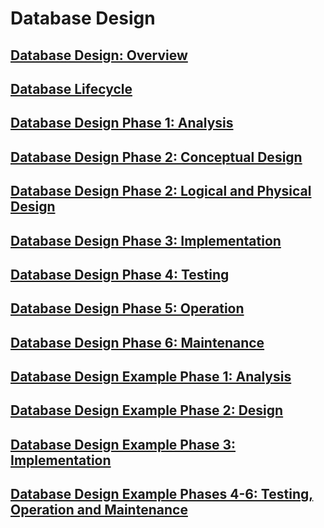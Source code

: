 # Database Design

## [Database Design: Overview](./database-design-overview.md)

## [Database Lifecycle](./database-lifecycle.md)

## [Database Design Phase 1: Analysis](./database-design-phase-1-analysis.md)

## [Database Design Phase 2: Conceptual Design](./database-design-phase-2-conceptual-design.md)

## [Database Design Phase 2: Logical and Physical Design](./database-design-phase-2-logical-and-physical-design.md)

## [Database Design Phase 3: Implementation](./database-design-phase-3-implementation.md)

## [Database Design Phase 4: Testing](./database-design-phase-4-testing.md)

## [Database Design Phase 5: Operation](./database-design-phase-5-operation.md)

## [Database Design Phase 6: Maintenance](./database-design-phase-6-maintenance.md)

## [Database Design Example Phase 1: Analysis](./database-design-example-phase-1-analysis.md)

## [Database Design Example Phase 2: Design](./database-design-example-phase-2-design.md)

## [Database Design Example Phase 3: Implementation](./database-design-example-phase-3-implementation.md)

## [Database Design Example Phases 4-6: Testing, Operation and Maintenance](./database-design-example-phases-4-6-testing-operation-and-maintenance.md)
